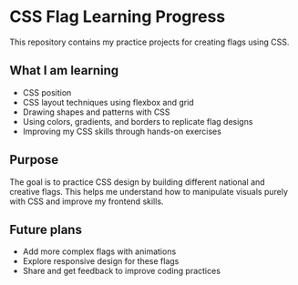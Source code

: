 # CSS Flag Learning Progress

This repository contains my practice projects for creating flags using CSS.

## What I am learning
- CSS position
- CSS layout techniques using flexbox and grid
- Drawing shapes and patterns with CSS
- Using colors, gradients, and borders to replicate flag designs
- Improving my CSS skills through hands-on exercises

## Purpose
The goal is to practice CSS design by building different national and creative flags. This helps me understand how to manipulate visuals purely with CSS and improve my frontend skills.

## Future plans
- Add more complex flags with animations
- Explore responsive design for these flags
- Share and get feedback to improve coding practices
